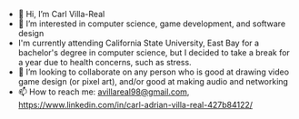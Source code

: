 - 👋 Hi, I’m Carl Villa-Real
- 👀 I’m interested in computer science, game development, and software design
- I'm currently attending California State University, East Bay for a bachelor's degree in computer science, but I decided to take a break for a year due to health concerns, such as stress.
- 💞️ I’m looking to collaborate on any person who is good at drawing video game design (or pixel art), and/or good at making audio and networking
- 📫 How to reach me: avillareal98@gmail.com, https://www.linkedin.com/in/carl-adrian-villa-real-427b84122/

<!---
avillareal98/avillareal98 is a ✨ special ✨ repository because its `README.md` (this file) appears on your GitHub profile.
You can click the Preview link to take a look at your changes.
--->
